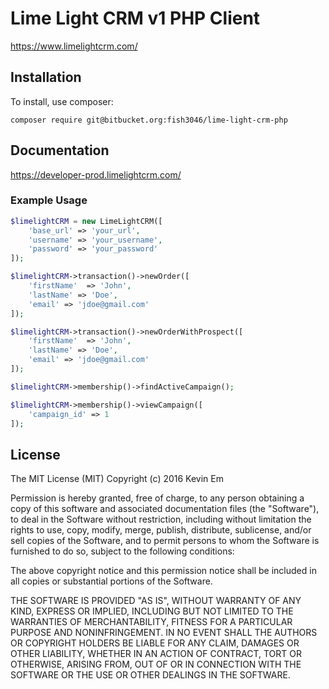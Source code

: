 # Lime Light CRM v1 PHP Client 

https://www.limelightcrm.com/

## Installation

To install, use composer:

```
composer require git@bitbucket.org:fish3046/lime-light-crm-php
```

## Documentation

https://developer-prod.limelightcrm.com/

### Example Usage

```php
$limelightCRM = new LimeLightCRM([
    'base_url' => 'your_url',
    'username' => 'your_username',
    'password' => 'your_password'
]);

$limelightCRM->transaction()->newOrder([
    'firstName'  => 'John',
    'lastName' => 'Doe',
    'email' => 'jdoe@gmail.com'
]);

$limelightCRM->transaction()->newOrderWithProspect([
    'firstName'  => 'John',
    'lastName' => 'Doe',
    'email' => 'jdoe@gmail.com'         
]);

$limelightCRM->membership()->findActiveCampaign();

$limelightCRM->membership()->viewCampaign([
    'campaign_id' => 1     
]);

```

## License 

The MIT License (MIT)
Copyright (c) 2016 Kevin Em

Permission is hereby granted, free of charge, to any person obtaining a copy of this software and associated
documentation files (the "Software"), to deal in the Software without restriction, including without limitation
the rights to use, copy, modify, merge, publish, distribute, sublicense, and/or sell copies of the Software,
and to permit persons to whom the Software is furnished to do so, subject to the following conditions:

The above copyright notice and this permission notice shall be included in all copies or substantial portions of
the Software.

THE SOFTWARE IS PROVIDED "AS IS", WITHOUT WARRANTY OF ANY KIND, EXPRESS OR IMPLIED, INCLUDING BUT NOT LIMITED
TO THE WARRANTIES OF MERCHANTABILITY, FITNESS FOR A PARTICULAR PURPOSE AND NONINFRINGEMENT. IN NO EVENT SHALL
THE AUTHORS OR COPYRIGHT HOLDERS BE LIABLE FOR ANY CLAIM, DAMAGES OR OTHER LIABILITY, WHETHER IN AN ACTION OF
CONTRACT, TORT OR OTHERWISE, ARISING FROM, OUT OF OR IN CONNECTION WITH THE SOFTWARE OR THE USE OR OTHER DEALINGS
IN THE SOFTWARE.
